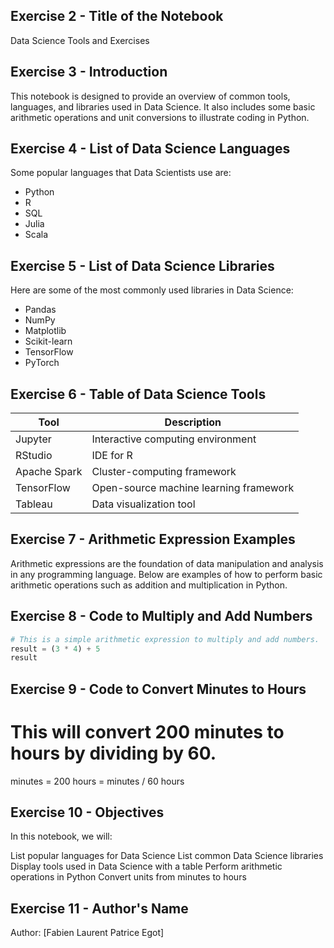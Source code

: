 ## Exercise 2 - Title of the Notebook
Data Science Tools and Exercises

## Exercise 3 - Introduction
This notebook is designed to provide an overview of common tools, languages, and libraries used in Data Science. It also includes some basic arithmetic operations and unit conversions to illustrate coding in Python.

## Exercise 4 - List of Data Science Languages
Some popular languages that Data Scientists use are:
- Python
- R
- SQL
- Julia
- Scala

## Exercise 5 - List of Data Science Libraries
Here are some of the most commonly used libraries in Data Science:
- Pandas
- NumPy
- Matplotlib
- Scikit-learn
- TensorFlow
- PyTorch

## Exercise 6 - Table of Data Science Tools

| Tool           | Description                                       |
|----------------|---------------------------------------------------|
| Jupyter        | Interactive computing environment                 |
| RStudio        | IDE for R                                          |
| Apache Spark   | Cluster-computing framework                        |
| TensorFlow     | Open-source machine learning framework             |
| Tableau        | Data visualization tool                            |

## Exercise 7 - Arithmetic Expression Examples
Arithmetic expressions are the foundation of data manipulation and analysis in any programming language. Below are examples of how to perform basic arithmetic operations such as addition and multiplication in Python.

## Exercise 8 - Code to Multiply and Add Numbers
```python
# This is a simple arithmetic expression to multiply and add numbers.
result = (3 * 4) + 5
result
```

## Exercise 9 - Code to Convert Minutes to Hours
# This will convert 200 minutes to hours by dividing by 60.
minutes = 200
hours = minutes / 60
hours

## Exercise 10 - Objectives
In this notebook, we will:

List popular languages for Data Science
List common Data Science libraries
Display tools used in Data Science with a table
Perform arithmetic operations in Python
Convert units from minutes to hours

## Exercise 11 - Author's Name
Author: [Fabien Laurent Patrice Egot]
